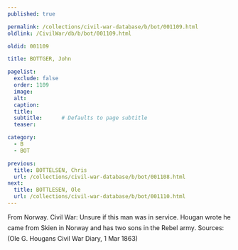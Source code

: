 ```yaml
---
published: true

permalink: /collections/civil-war-database/b/bot/001109.html
oldlink: /CivilWar/db/b/bot/001109.html

oldid: 001109

title: BOTTGER, John

pagelist:
  exclude: false
  order: 1109
  image: 
  alt:
  caption:
  title:
  subtitle:      # Defaults to page subtitle
  teaser:

category: 
  - B 
  - BOT

previous:
  title: BOTTELSEN, Chris
  url: /collections/civil-war-database/b/bot/001108.html  
next:
  title: BOTTLESEN, Ole
  url: /collections/civil-war-database/b/bot/001110.html   
---
```

From Norway. Civil War: Unsure if this man was in service. Hougan wrote &#147;he came from Skien in Norway and has two sons in the Rebel army&#148;. Sources: (Ole G. Hougan&#146;s Civil War Diary, 1 Mar 1863)